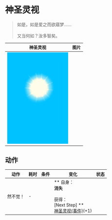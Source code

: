 # 神圣灵视  
> 如是，如是爱之而欲寤梦……<br><br>又当何如？汝多智矣。  
  
  神圣灵视  |   图片   
 ----  |  ----:   
   |  <img decoding="async" src="Sprite/WeatherClear_Full.png" href="a.md" style="max-width:300px;max-height:300px;">   
  
## 动作  
动作  |  耗时  |  条件  |  变化  |  状态  
----  |  ----  |  ----  |  ----  |  ----  
然不觉！<br>  |  -  |    |  ** 自身：**<br>消失<br><br>** 获得： **<br>** [Next Step] **<br>  [神圣灵视(事件)](Event_GodExperience1g.md)(+1)<br>  |    


<script>document.title="神圣灵视 - 卡牌生存百科 Card Survival Wiki";</script>
